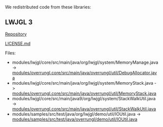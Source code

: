 We redistributed code from these libraries:

## LWJGL 3

[Repository](https://github.com/LWJGL/lwjgl3)

[LICENSE.md](LICENSE_lwjgl3.md)

Files:

- modules/lwjgl/core/src/main/java/org/lwjgl/system/MemoryManage.java -> [modules/overrungl.core/src/main/java/overrungl/util/DebugAllocator.java](../../modules/overrungl.core/src/main/java/overrungl/util/DebugAllocator.java)
- modules/lwjgl/core/src/main/java/org/lwjgl/system/MemoryStack.java -> [modules/overrungl.core/src/main/java/overrungl/util/MemoryStack.java](../../modules/overrungl.core/src/main/java/overrungl/util/MemoryStack.java)
- modules/lwjgl/core/src/main/java9/org/lwjgl/system/StackWalkUtil.java -> [modules/overrungl.core/src/main/java/overrungl/util/StackWalkUtil.java](../../modules/overrungl.core/src/main/java/overrungl/util/StackWalkUtil.java)
- modules/samples/src/test/java/org/lwjgl/demo/util/IOUtil.java -> [modules/samples/src/test/java/overrungl/demo/util/IOUtil.java](../../modules/samples/src/test/java/overrungl/demo/util/IOUtil.java)
